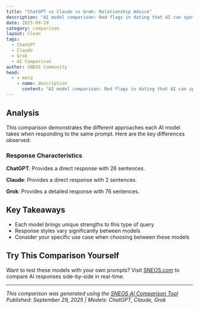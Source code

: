 ```yaml
---
title: "ChatGPT vs Claude vs Grok: Relationship Advice"
description: "AI model comparison: Red flags in dating that AI can spot but humans miss..."
date: 2025-09-29
category: comparison
layout: Clean
tags:
  - ChatGPT
  - Claude
  - Grok
  - AI Comparison
author: SNEOS Community
head:
  - - meta
    - name: description
      content: "AI model comparison: Red flags in dating that AI can spot but humans miss..."
---
```


<ChatComparison
  title="ChatGPT vs Claude vs Grok: Relationship Advice"
  prompt="Red flags in dating that AI can spot but humans miss"
  :responses='{
    "ChatGPT": "Great question! AI can analyze patterns in communication and behavior that humans might overlook due to biases, emotions, or lack of data. Here are some red flags in dating that AI can often spot more easily than humans:\n\n1. **Inconsistent Communication Patterns**  \n   - AI can detect unusual fluctuations in messaging frequency or tone that may indicate dishonesty or unreliable behavior.\n\n2. **Emotional Manipulation Signals**  \n   - Subtle language cues such as excessive guilt-tripping, passive-aggressiveness, or gaslighting phrases can be flagged by AI text analysis.\n\n3. **Profile Anomalies**  \n   - AI can identify inconsistencies in profile information across multiple platforms (e.g., age, photos, job history) that humans may miss.\n\n4. **Overly Vague or Evasive Responses**  \n   - Repeated vague answers to direct questions or avoiding specifics can be highlighted by AI algorithms trained on conversational data.\n\n5. **Too Good to Be True Behavior**  \n   - Patterns like immediately expressing strong emotions (love-bombing) or rushing the relationship can be identified through natural language processing.\n\n6. **Fake or Stock Photos**  \n   - AI image analysis can detect if profile photos are likely to be fake, stock images, or heavily edited.\n\n7. **Mismatch Between Language and Context**  \n   - Using slang or cultural references that don\u2019t align with claimed background or location might be caught by AI.\n\n8. **Pattern of Short Relationships**  \n   - If data from linked social media indicates multiple short-lived relationships, AI can identify this pattern.\n\n9. **Deceptive Language and Tone Shifts**  \n   - Sudden changes in tone or word choice, which might indicate lying or concealment, can be detected by sentiment analysis.\n\n10. **Requests for Money or Personal Information**  \n   - AI can spot early warning signs of financial exploitation or identity theft attempts by recognizing certain phrases or asks.\n\nOverall, AI\u2019s strength lies in processing large amounts of data objectively and recognizing subtle, consistent patterns that signal risk. However, AI should be used as a tool alongside human judgment, not a replacement for trust and open communication in relationships.",
    "Claude": "Invalid API source. Please specify \u0027openai\u0027, \u0027anthropic\u0027, \u0027gemini\u0027, \u0027gemini-grounding\u0027, \u0027deepseek\u0027, \u0027grok\u0027, \u0027grok-live\u0027, or \u0027mistral\u0027.",
    "Grok": "AI, with its ability to analyze patterns, language, and data at scale, can often detect subtle red flags in dating that humans might overlook due to emotional involvement, bias, or lack of perspective. Here are some red flags in dating that AI can spot more easily than humans, along with explanations of how AI can identify them and why humans might miss them:\n\n### 1. **Inconsistent Communication Patterns**\n   - **AI Detection:** AI can analyze text messages, emails, or dating app interactions to identify inconsistencies in tone, response times, or content. For example, it might notice sudden shifts from affectionate to distant behavior, frequent ghosting followed by intense re-engagement (a potential sign of \u0022love bombing\u0022 or manipulation), or repetitive excuses.\n   - **Why Humans Miss It:** Humans often rationalize inconsistent behavior due to hopefulness or emotional attachment (\u0022Maybe they\u2019re just busy\u0022). AI, lacking emotional bias, can flag these patterns as potential signs of unreliability or manipulation.\n\n### 2. **Overuse of Flattery or Idealization Early On**\n   - **AI Detection:** AI can be trained to detect excessive compliments, over-the-top promises, or declarations of love very early in conversations (often indicative of love bombing, a tactic used by narcissists or manipulators). By comparing text against known patterns of manipulative language, AI can quantify the frequency and intensity of such behavior.\n   - **Why Humans Miss It:** Early flattery can feel exciting and validating, especially if someone is longing for connection. Humans may interpret it as genuine interest rather than a potential warning sign of control or unrealistic expectations.\n\n### 3. **Subtle Signs of Gaslighting or Manipulation in Language**\n   - **AI Detection:** Natural Language Processing (NLP) models can identify phrases or patterns in communication that suggest gaslighting, such as repeated denial of a partner\u2019s feelings (\u0022You\u2019re overreacting\u0022), shifting blame, or contradictory statements. AI can track these over time and highlight a pattern.\n   - **Why Humans Miss It:** Gaslighting is often subtle and builds gradually, making it hard for someone in the relationship to recognize. Humans might second-guess their own feelings or give the benefit of the doubt, while AI can remain objective and detect linguistic red flags.\n\n### 4. **Mismatch Between Online Persona and Behavior**\n   - **AI Detection:** AI can cross-reference a person\u2019s dating profile, social media activity, and messaging behavior to identify discrepancies. For instance, someone claiming to be \u0022adventurous\u0022 but showing no evidence of such a lifestyle online, or inconsistencies in personal details, could signal dishonesty or catfishing.\n   - **Why Humans Miss It:** People often take dating profiles at face value and may not have the time or tools to investigate discrepancies. Emotional investment can also cloud judgment, while AI can systematically compare data points without bias.\n\n### 5. **Patterns of Control or Possessiveness**\n   - **AI Detection:** AI can analyze message frequency, tone, and content for signs of controlling behavior, such as excessive questioning about a person\u2019s whereabouts, demands for constant updates, or passive-aggressive remarks when boundaries are set. AI can also detect patterns in time stamps (e.g., late-night texts demanding attention).\n   - **Why Humans Miss It:** Early in a relationship, possessive behavior might be mistaken for care or interest (\u0022They just want to know I\u2019m safe\u0022). Humans may also downplay it due to societal norms or past experiences, while AI focuses purely on the data.\n\n### 6. **Financial or Exploitative Motives**\n   - **AI Detection:** AI can flag conversations or behaviors that suggest financial exploitation, such as frequent mentions of money troubles, requests for loans or gifts, or sob stories designed to elicit sympathy early on. By comparing these to known scam patterns, AI can issue warnings.\n   - **Why Humans Miss It:** Humans might feel empathetic or obligated to help, especially if they\u2019re emotionally invested or fear being seen as uncaring. AI, unaffected by guilt or emotion, can spot the ulterior motive more readily.\n\n### 7. **Repetitive Behavioral Cycles Across Relationships**\n   - **AI Detection:** If AI has access to broader data (e.g., social media or dating platform feedback), it can identify patterns of problematic behavior across multiple interactions or relationships, such as a history of short-lived connections, negative reviews, or complaints of similar issues (e.g., ghosting, cheating).\n   - **Why Humans Miss It:** Individuals typically only see their own interactions with a person and lack access to a broader dataset. Humans also tend to believe in second chances or personal change, while AI can objectively assess historical patterns.\n\n### 8. **Cultural or Contextual Misunderstandings**\n   - **AI Detection:** AI trained on diverse cultural and social norms can flag potential red flags rooted in miscommunication or mismatched expectations. For instance, it might identify when one person\u2019s humor or directness is perceived as rudeness by the other due to cultural differences.\n   - **Why Humans Miss It:** Humans in cross-cultural dating scenarios may not fully understand the other person\u2019s background or intent, leading to misinterpretations that seem like red flags (or missing actual ones). AI can provide context by analyzing language and behavior against cultural datasets.\n\n### 9. **Emotional Volatility in Digital Footprints**\n   - **AI Detection:** By analyzing social media posts or messaging tone over time, AI can detect signs of emotional instability, such as erratic mood swings, angry outbursts online, or passive-aggressive behavior that might not yet be evident in direct interactions.\n   - **Why Humans Miss It:** Early in dating, people often present their best selves, hiding volatility. Humans may not dig into someone\u2019s online history or may dismiss concerning posts as \u0022just venting,\u0022 while AI can aggregate and analyze this behavior systematically.\n\n### 10. **Over-Reliance on Scripts or Generic Responses**\n   - **AI Detection:** AI can identify when someone uses repetitive or overly generic language in messaging, which might indicate they\u2019re not genuinely engaged or are copying/pasting responses to multiple people (a sign of insincerity or juggling multiple connections).\n   - **Why Humans Miss It:** Humans might not notice subtle repetition or may attribute it to a lack of creativity rather than disinterest. AI, with its ability to track linguistic patterns across thousands of messages, can spot these trends instantly.\n\n### How AI Achieves This:\nAI leverages machine learning, NLP, sentiment analysis, and data aggregation to detect these red flags. It can process vast amounts of communication data, compare it against known problematic behaviors, and provide objective insights without emotional interference. For instance:\n- **Sentiment Analysis:** Determines if tone shifts from positive to negative unpredictably.\n- **Pattern Recognition:** Identifies cycles of behavior (e.g., love bombing followed by withdrawal).\n- **Data Cross-Referencing:** Matches online claims with verifiable activity for authenticity.\n\n### Why Humans Struggle:\nHumans are inherently emotional and subjective, often influenced by personal desires, past traumas, or societal pressures. They may:\n- Overlook red flags due to infatuation or \u0022rose-colored glasses.\u0022\n- Lack the time or resources to analyze extensive data (e.g., social media history).\n- Be conditioned to forgive or rationalize toxic behavior based on cultural or personal beliefs.\n\n### Limitations of AI in Spotting Red Flags:\nWhile AI can be a powerful tool, it\u2019s not infallible. Some limitations include:\n- Lack of emotional context: AI may misinterpret sarcasm, cultural nuances, or personal history that a human might understand.\n- Privacy concerns: Analyzing personal data (messages, social media) raises ethical questions about consent and surveillance.\n- Dependence on data quality: AI needs accurate and comprehensive input to make reliable assessments; incomplete data can lead to false positives or negatives.\n- No substitute for intuition: Humans often pick up on non-verbal cues (body language, tone of voice) that AI can\u2019t access in text-based analysis.\n\n### Conclusion:\nAI can serve as a valuable tool to highlight potential red flags in dating by analyzing patterns and behaviors with a level of detachment and scale that humans can\u2019t match. However, it should complement, not replace, human judgment. Combining AI\u2019s data-driven insights with personal intuition and emotional awareness can create a more balanced approach to identifying issues in relationships. If AI is used in dating apps or personal tools, it\u2019s crucial to prioritize transparency, consent, and user education to ensure ethical application."
  }'
  published-date="16:28"
/>

## Analysis

This comparison demonstrates the different approaches each AI model takes when responding to the same prompt. Here are the key differences observed:

### Response Characteristics

**ChatGPT**: Provides a direct response with 26 sentences. 

**Claude**: Provides a direct response with 2 sentences. 

**Grok**: Provides a detailed response with 76 sentences. 

## Key Takeaways

- Each model brings unique strengths to this type of query
- Response styles vary significantly between models
- Consider your specific use case when choosing between these models

## Try This Comparison Yourself

Want to test these models with your own prompts? Visit [SNEOS.com](https://sneos.com) to compare AI responses side-by-side in real-time.

---

*This comparison was generated using the [SNEOS AI Comparison Tool](https://sneos.com)*
*Published: September 29, 2025 | Models: ChatGPT, Claude, Grok*
